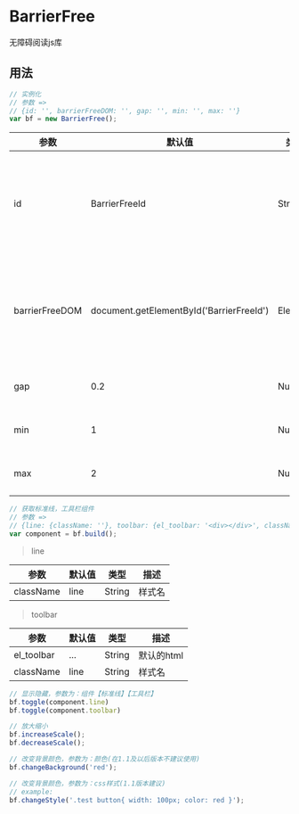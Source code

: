 # BarrierFree
无障碍阅读js库

## 用法

```javascript
// 实例化
// 参数 => 
// {id: '', barrierFreeDOM: '', gap: '', min: '', max: ''}
var bf = new BarrierFree();
```

| 参数 | 默认值 | 类型 | 描述 |
| ------ | ------ | ------ | ------ |
| id | BarrierFreeId | String | 需要无障碍阅读的DOMId, 传入id就不需要传dom |
| barrierFreeDOM | document.getElementById('BarrierFreeId') | Element | 需要无障碍阅读的DOM, 传入dom就不需要传id |
| gap | 0.2 | Number | 每次放大缩小的间距 |
| min | 1 | Number | 缩小的最小倍数 |
| max | 2 | Number | 放大的最大倍数 |

```javascript
// 获取标准线，工具栏组件
// 参数 => 
// {line: {className: ''}, toolbar: {el_toolbar: '<div></div>', className: ''}}
var component = bf.build();
```
> line  

| 参数 | 默认值 | 类型 | 描述 |
| ------ | ------ | ------ | ------ |
| className | line | String | 样式名 |

> toolbar

| 参数 | 默认值 | 类型 | 描述 |
| ------ | ------ | ------ | ------ |
| el_toolbar | ... | String | 默认的html |
| className | line | String | 样式名 |

```javascript
// 显示隐藏，参数为：组件【标准线】【工具栏】
bf.toggle(component.line)
bf.toggle(component.toolbar)

// 放大缩小
bf.increaseScale();
bf.decreaseScale();

// 改变背景颜色，参数为：颜色(在1.1及以后版本不建议使用)
bf.changeBackground('red');

// 改变背景颜色，参数为：css样式(1.1版本建议)
// example:
bf.changeStyle('.test button{ width: 100px; color: red }');
```
